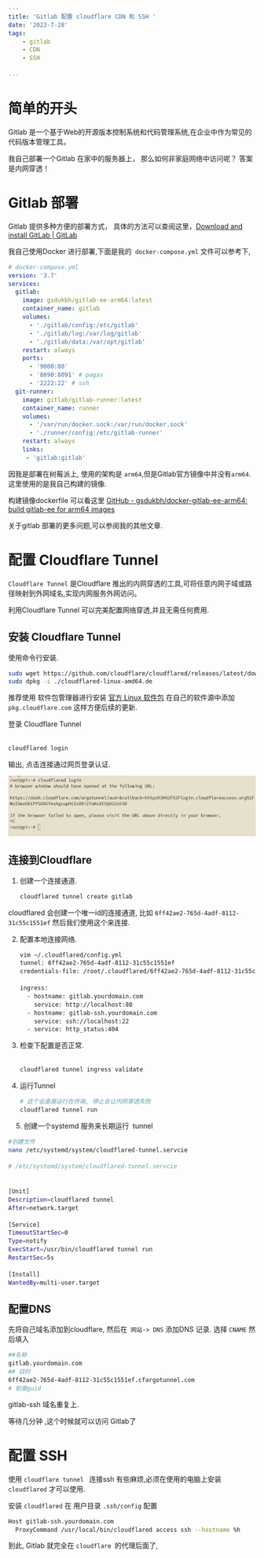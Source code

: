 ```yaml
---
title: 'Gitlab 配置 cloudflare CDN 和 SSH '
date: '2023-7-28'
tags:  
    - gitlab
    - CDN
    - SSH

---
```


# 简单的开头

Gitlab 是一个基于Web的开源版本控制系统和代码管理系统,在企业中作为常见的代码版本管理工具。

我自己部署一个Gitlab 在家中的服务器上， 那么如何非家庭网络中访问呢？ 答案是内网穿透！



# Gitlab 部署

Gitlab 提供多种方便的部署方式， 具体的方法可以查阅这里，[Download and install GitLab | GitLab](https://about.gitlab.com/install/)



我自己使用Docker 进行部署,下面是我的` docker-compose.yml` 文件可以参考下,



```yaml
# docker-compose.yml
version: '3.7'
services:
  gitlab:
    image: gsdukbh/gitlab-ee-arm64:latest
    container_name: gitlab
    volumes:
      - './gitlab/config:/etc/gitlab'
      - './gitlab/log:/var/log/gitlab'
      - './gitlab/data:/var/opt/gitlab'
    restart: always
    ports:
      - '9000:80' 
      - '8090:8091' # pagas
      - '2222:22' # ssh
  git-runner:
    image: gitlab/gitlab-runner:latest
    container_name: runner
    volumes: 
      - '/var/run/docker.sock:/var/run/docker.sock'
      - './runner/config:/etc/gitlab-runner'
    restart: always
    links:
     - 'gitlab:gitlab'


```

因我是部署在树莓派上, 使用的架构是 `arm64`,但是Gitlab官方镜像中并没有`arm64`.这里使用的是我自己构建的镜像. 

构建镜像dockerfile 可以看这里  [GitHub - gsdukbh/docker-gitlab-ee-arm64: build gitlab-ee for arm64 images](https://github.com/gsdukbh/docker-gitlab-ee-arm64)



关于gitlab 部署的更多问题,可以参阅我的其他文章.



# 配置 Cloudflare Tunnel



`Cloudflare Tunnel` 是Cloudflare 推出的内网穿透的工具,可将任意内网子域或路径映射到外网域名,实现内网服务外网访问。

利用Cloudflare Tunnel 可以完美配置网络穿透,并且无需任何费用.



## 安装 Cloudflare Tunnel

使用命令行安装.



```bash
sudo wget https://github.com/cloudflare/cloudflared/releases/latest/download/cloudflared-linux-amd64.deb
sudo dpkg -i ./cloudflared-linux-amd64.de

```

推荐使用 软件包管理器进行安装  [官方 Linux 软件包](https://pkg.cloudflare.com/index.html)  在自己的软件源中添加 `pkg.cloudflare.com` 这样方便后续的更新.



登录 Cloudflare Tunnel

```bash

cloudflared login
```

输出, 点击连接通过网页登录认证.

![adee8479-5077-44cd-9bf9-91a463238c9c](/images/adee8479-5077-44cd-9bf9-91a463238c9c.png)



## 连接到Cloudflare

1. 创建一个连接通道.
   
   ```bash
   cloudflared tunnel create gitlab
   ```

cloudflared  会创建一个唯一id的连接通道, 比如 `6ff42ae2-765d-4adf-8112-31c55c1551ef` 然后我们使用这个来连接.

2. 配置本地连接网络.
   
   ```bash
   vim ~/.cloudflared/config.yml
   tunnel: 6ff42ae2-765d-4adf-8112-31c55c1551ef
   credentials-file: /root/.cloudflared/6ff42ae2-765d-4adf-8112-31c55c1551ef.json
   
   ingress:
     - hostname: gitlab.yourdomain.com
       service: http://localhost:80
     - hostname: gitlab-ssh.yourdomain.com
       service: ssh://localhost:22
     - service: http_status:404
   ```

3. 检查下配置是否正常.
   
   ```bash
   
   cloudflared tunnel ingress validate
   
   ```

4. 运行Tunnel  
   
   ```bash
   # 这个会直接运行在终端, 停止会让内网穿透失败
   cloudflared tunnel run
   ```

    5. 创建一个systemd 服务来长期运行  tunnel

```bash
#创建文件
nano /etc/systemd/system/cloudflared-tunnel.servcie

# /etc/systemd/system/cloudflared-tunnel.servcie


[Unit]
Description=cloudflared tunnel 
After=network.target

[Service]
TimeoutStartSec=0
Type=notify
ExecStart=/usr/bin/cloudflared tunnel run
RestartSec=5s

[Install]
WantedBy=multi-user.target
```

## 配置DNS

先将自己域名添加到cloudflare, 然后在` 网站-> DNS` 添加DNS 记录. 选择 `CNAME` 然后填入

```bash
##名称
gitlab.yourdomain.com
## 目的
6ff42ae2-765d-4adf-8112-31c55c1551ef.cfargotunnel.com
# 前面guid 
```

gitlab-ssh 域名重复上.



等待几分钟 ,这个时候就可以访问 Gitlab了



# 配置 SSH

使用 `cloudflare tunnel ` 连接ssh 有些麻烦,必须在使用的电脑上安装`cloudflared` 才可以使用.



安装 `cloudflared` 在 用户目录 `.ssh/config` 配置

```bash
Host gitlab-ssh.yourdomain.com
  ProxyCommand /usr/local/bin/cloudflared access ssh --hostname %h
```



到此, Gitlab 就完全在 `cloudflare `的代理后面了,


